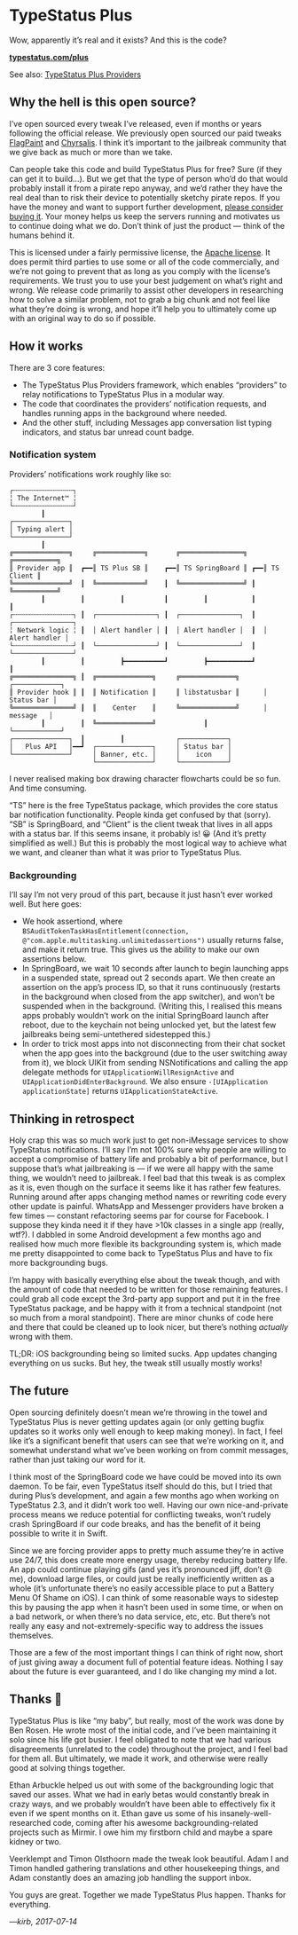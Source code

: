 # TypeStatus Plus
Wow, apparently it’s real and it exists? And this is the code?

[**typestatus.com/plus**](https://typestatus.com/plus)

See also: [TypeStatus Plus Providers](https://github.com/hbang/TypeStatus-Plus-Providers)

## Why the hell is this open source?
I’ve open sourced every tweak I’ve released, even if months or years following the official release. We previously open sourced our paid tweaks [FlagPaint](https://github.com/hbang/FlagPaint-2) and [Chyrsalis](https://github.com/benrosen78/chrysalis). I think it’s important to the jailbreak community that we give back as much or more than we take.

Can people take this code and build TypeStatus Plus for free? Sure (if they can get it to build…). But we get that the type of person who’d do that would probably install it from a pirate repo anyway, and we’d rather they have the real deal than to risk their device to potentially sketchy pirate repos. If you have the money and want to support further development, [please consider buying it](https://typestatus.com/plus). Your money helps us keep the servers running and motivates us to continue doing what we do. Don’t think of just the product — think of the humans behind it.

This is licensed under a fairly permissive license, the [Apache license](LICENSE.md). It does permit third parties to use some or all of the code commercially, and we’re not going to prevent that as long as you comply with the license’s requirements. We trust you to use your best judgement on what’s right and wrong. We release code primarily to assist other developers in researching how to solve a similar problem, not to grab a big chunk and not feel like what they’re doing is wrong, and hope it’ll help you to ultimately come up with an original way to do so if possible.

## How it works
There are 3 core features:

* The TypeStatus Plus Providers framework, which enables “providers” to relay notifications to TypeStatus Plus in a modular way.
* The code that coordinates the providers’ notification requests, and handles running apps in the background where needed.
* And the other stuff, including Messages app conversation list typing indicators, and status bar unread count badge.

### Notification system
Providers’ notifications work roughly like so:

```
┌╌╌╌╌╌╌╌╌╌╌╌╌╌╌╌┐
╎ The Internet™ ╎
└╌╌╌╌╌╌╌╌╌╌╌╌╌╌╌┘
        ┃
┌──────────────┐
│ Typing alert │
└──────────────┘
        ┃
╔══════════════╗     ╔════════════╗       ╔════════════════╗    ╔═══════════╗
║ Provider app ║  ┏━━║ TS Plus SB ║    ┏━━║ TS SpringBoard ║ ┏━━║ TS Client ║
╚══════════════╝  ┃  ╚════════════╝    ┃  ╚════════════════╝ ┃  ╚═══════════╝
        ┃         ┃         ┃          ┃         ┃           ┃        ┃
┌╌╌╌╌╌╌╌╌╌╌╌╌╌╌╌┐ ┃  ┌───────────────┐ ┃  ┌───────────────┐  ┃  ┌───────────────┐
╎ Network logic ╎ ┃  │ Alert handler │ ┃  │ Alert handler │  ┃  │ Alert handler │
└╌╌╌╌╌╌╌╌╌╌╌╌╌╌╌┘ ┃  └───────────────┘ ┃  └───────────────┘  ┃  └───────────────┘
        ┃         ┃         ┣━━━━━━━━━━┛         ┣━━━━━━━━━━━┛        ┃
╔═══════════════╗ ┃  ╔══════════════╗     ╔══════════════╗      ┌────────────┐
║ Provider hook ║ ┃  ║ Notification ║     ║ libstatusbar ║      │ Status bar │
╚═══════════════╝ ┃  ║    Center    ║     ╚══════════════╝      │  message   │
        ┃         ┃  ╚══════════════╝            ┃              └────────────┘
┌──────────────┐  ┃         ┃             ┌────────────┐
│   Plus API   │━━┛  ┌──────────────┐     │ Status bar │
└──────────────┘     │ Banner, etc. │     │    icon    │
                     └──────────────┘     └────────────┘
```

I never realised making box drawing character flowcharts could be so fun. And time consuming.

“TS” here is the free TypeStatus package, which provides the core status bar notification functionality. People kinda get confused by that (sorry). “SB” is SpringBoard, and “Client” is the client tweak that lives in all apps with a status bar. If this seems insane, it probably is! 😀 (And it’s pretty simplified as well.) But this is probably the most logical way to achieve what we want, and cleaner than what it was prior to TypeStatus Plus.

### Backgrounding
I’ll say I’m not very proud of this part, because it just hasn’t ever worked well. But here goes:

* We hook assertiond, where `BSAuditTokenTaskHasEntitlement(connection, @"com.apple.multitasking.unlimitedassertions")` usually returns false, and make it return true. This gives us the ability to make our own assertions below.
* In SpringBoard, we wait 10 seconds after launch to begin launching apps in a suspended state, spread out 2 seconds apart. We then create an assertion on the app’s process ID, so that it runs continuously (restarts in the background when closed from the app switcher), and won’t be suspended when in the background. (Writing this, I realised this means apps probably wouldn’t work on the initial SpringBoard launch after reboot, due to the keychain not being unlocked yet, but the latest few jailbreaks being semi-untethered sidestepped this.)
* In order to trick most apps into not disconnecting from their chat socket when the app goes into the background (due to the user switching away from it), we block UIKit from sending NSNotifications and calling the app delegate methods for `UIApplicationWillResignActive` and `UIApplicationDidEnterBackground`. We also ensure `-[UIApplication applicationState]` returns `UIApplicationStateActive`.

## Thinking in retrospect
Holy crap this was so much work just to get non-iMessage services to show TypeStatus notifications. I’ll say I’m not 100% sure why people are willing to accept a compromise of battery life and probably a bit of performance, but I suppose that’s what jailbreaking is — if we were all happy with the same thing, we wouldn’t need to jailbreak. I feel bad that this tweak is as complex as it is, even though on the surface it seems like it has rather few features. Running around after apps changing method names or rewriting code every other update is painful. WhatsApp and Messenger providers have broken a few times — constant refactoring seems par for course for Facebook. I suppose they kinda need it if they have >10k classes in a single app (really, wtf?). I dabbled in some Android development a few months ago and realised how much more flexible its backgrounding system is, which made me pretty disappointed to come back to TypeStatus Plus and have to fix more backgrounding bugs.

I’m happy with basically everything else about the tweak though, and with the amount of code that needed to be written for those remaining features. I could grab all code except the 3rd-party app support and put it in the free TypeStatus package, and be happy with it from a technical standpoint (not so much from a moral standpoint). There are minor chunks of code here and there that could be cleaned up to look nicer, but there’s nothing *actually* wrong with them.

TL;DR: iOS backgrounding being so limited sucks. App updates changing everything on us sucks. But hey, the tweak still usually mostly works!

## The future
Open sourcing definitely doesn’t mean we’re throwing in the towel and TypeStatus Plus is never getting updates again (or only getting bugfix updates so it works only well enough to keep making money). In fact, I feel like it’s a significant benefit that users can see that we’re working on it, and somewhat understand what we’ve been working on from commit messages, rather than just taking our word for it.

I think most of the SpringBoard code we have could be moved into its own daemon. To be fair, even TypeStatus itself should do this, but I tried that during Plus’s development, and again a few months ago when working on TypeStatus 2.3, and it didn’t work too well. Having our own nice-and-private process means we reduce potential for conflicting tweaks, won’t rudely crash SpringBoard if our code breaks, and has the benefit of it being possible to write it in Swift.

Since we are forcing provider apps to pretty much assume they’re in active use 24/7, this does create more energy usage, thereby reducing battery life. An app could continue playing gifs (and yes it’s pronounced jiff, don’t @ me), download large files, or could just be really inefficiently written as a whole (it’s unfortunate there’s no easily accessible place to put a Battery Menu Of Shame on iOS). I can think of some reasonable ways to sidestep this by pausing the app when it hasn’t been used in some time, or when on a bad network, or when there’s no data service, etc, etc. But there’s not really any easy and not-extremely-specific way to address the issues themselves.

Those are a few of the most important things I can think of right now, short of just giving away a document full of potential feature ideas. Nothing I say about the future is ever guaranteed, and I do like changing my mind a lot.

## Thanks 💚
TypeStatus Plus is like “my baby”, but really, most of the work was done by Ben Rosen. He wrote most of the initial code, and I’ve been maintaining it solo since his life got busier. I feel obligated to note that we had various disagreements (unrelated to the code) throughout the project, and I feel bad for them all. But ultimately, we made it work, and otherwise were really good at solving things together.

Ethan Arbuckle helped us out with some of the backgrounding logic that saved our asses. What we had in early betas would constantly break in crazy ways, and we probably wouldn’t have been able to effectively fix it even if we spent months on it. Ethan gave us some of his insanely-well-researched code, coming after his awesome backgrounding-related projects such as Mirmir. I owe him my firstborn child and maybe a spare kidney or two.

Veerklempt and Timon Olsthoorn made the tweak look beautiful. Adam I and Timon handled gathering translations and other housekeeping things, and Adam constantly does an amazing job handling the support inbox.

You guys are great. Together we made TypeStatus Plus happen. Thanks for everything.

*—kirb, 2017-07-14*
